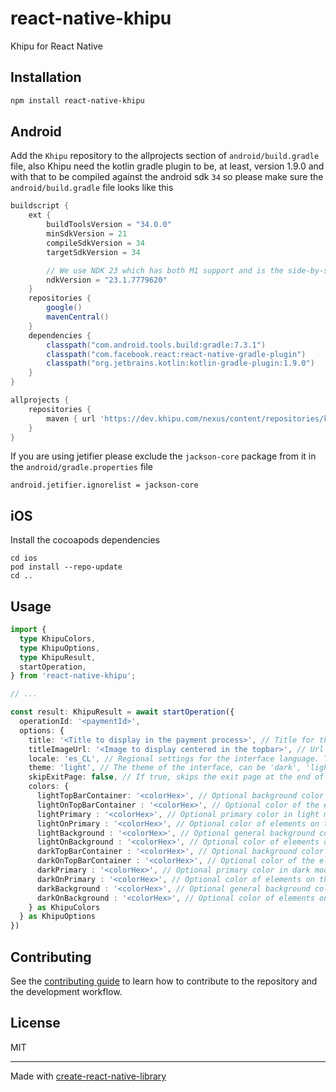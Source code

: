 # react-native-khipu

Khipu for React Native

## Installation

```sh
npm install react-native-khipu
```


## Android

Add the `Khipu` repository to the allprojects section of `android/build.gradle` file, also Khipu need the kotlin gradle plugin to be, at least, version 1.9.0 and with that to be compiled against the android sdk `34` so please make sure the  `android/build.gradle` file looks like this


```groovy
buildscript {
    ext {
        buildToolsVersion = "34.0.0"
        minSdkVersion = 21
        compileSdkVersion = 34
        targetSdkVersion = 34

        // We use NDK 23 which has both M1 support and is the side-by-side NDK version from AGP.
        ndkVersion = "23.1.7779620"
    }
    repositories {
        google()
        mavenCentral()
    }
    dependencies {
        classpath("com.android.tools.build:gradle:7.3.1")
        classpath("com.facebook.react:react-native-gradle-plugin")
        classpath("org.jetbrains.kotlin:kotlin-gradle-plugin:1.9.0")
    }
}

allprojects {
    repositories {
        maven { url 'https://dev.khipu.com/nexus/content/repositories/khenshin' }
    }
}

```


If you are using jetifier please exclude the `jackson-core` package from it in the `android/gradle.properties` file

```
android.jetifier.ignorelist = jackson-core
```


## iOS

Install the cocoapods dependencies

```
cd ios
pod install --repo-update
cd ..
```


## Usage

```typescript
import {
  type KhipuColors,
  type KhipuOptions,
  type KhipuResult,
  startOperation,
} from 'react-native-khipu';

// ...

const result: KhipuResult = await startOperation({
  operationId: '<paymentId>',
  options: {
    title: '<Title to display in the payment process>', // Title for the top bar during the payment process.
    titleImageUrl: '<Image to display centered in the topbar>', // Url of the image to display in the top bar.
    locale: 'es_CL', // Regional settings for the interface language. The standard format combines an ISO 639-1 language code and an ISO 3166 country code. For example, "es_CL" for Spanish (Chile).
    theme: 'light', // The theme of the interface, can be 'dark', 'light' or 'system'
    skipExitPage: false, // If true, skips the exit page at the end of the payment process, whether successful or failed.
    colors: {
      lightTopBarContainer: '<colorHex>', // Optional background color for the top bar in light mode.
      lightOnTopBarContainer : '<colorHex>', // Optional color of the elements on the top bar in light mode.
      lightPrimary : '<colorHex>', // Optional primary color in light mode.
      lightOnPrimary : '<colorHex>', // Optional color of elements on the primary color in light mode.
      lightBackground : '<colorHex>', // Optional general background color in light mode.
      lightOnBackground : '<colorHex>', // Optional color of elements on the general background in light mode.
      darkTopBarContainer : '<colorHex>', // Optional background color for the top bar in dark mode.
      darkOnTopBarContainer : '<colorHex>', // Optional color of the elements on the top bar in dark mode.
      darkPrimary : '<colorHex>', // Optional primary color in dark mode.
      darkOnPrimary : '<colorHex>', // Optional color of elements on the primary color in dark mode.
      darkBackground : '<colorHex>', // Optional general background color in dark mode.
      darkOnBackground : '<colorHex>', // Optional color of elements on the general background in dark mode.
    } as KhipuColors
  } as KhipuOptions
})
```

## Contributing

See the [contributing guide](CONTRIBUTING.md) to learn how to contribute to the repository and the development workflow.

## License

MIT

---

Made with [create-react-native-library](https://github.com/callstack/react-native-builder-bob)
